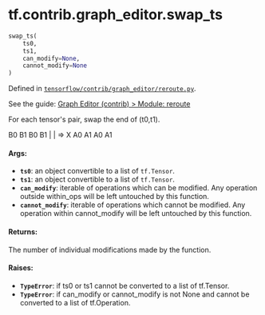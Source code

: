 <div itemscope itemtype="http://developers.google.com/ReferenceObject">
<meta itemprop="name" content="tf.contrib.graph_editor.swap_ts" />
</div>

# tf.contrib.graph_editor.swap_ts

``` python
swap_ts(
    ts0,
    ts1,
    can_modify=None,
    cannot_modify=None
)
```



Defined in [`tensorflow/contrib/graph_editor/reroute.py`](https://www.tensorflow.org/code/tensorflow/contrib/graph_editor/reroute.py).

See the guide: [Graph Editor (contrib) > Module: reroute](../../../../../api_guides/python/contrib.graph_editor.md#Module_reroute)

For each tensor's pair, swap the end of (t0,t1).

B0 B1     B0 B1
|  |    =>  X
A0 A1     A0 A1

#### Args:

* <b>`ts0`</b>: an object convertible to a list of `tf.Tensor`.
* <b>`ts1`</b>: an object convertible to a list of `tf.Tensor`.
* <b>`can_modify`</b>: iterable of operations which can be modified. Any operation
    outside within_ops will be left untouched by this function.
* <b>`cannot_modify`</b>: iterable of operations which cannot be modified.
    Any operation within cannot_modify will be left untouched by this
    function.

#### Returns:

The number of individual modifications made by the function.

#### Raises:

* <b>`TypeError`</b>: if ts0 or ts1 cannot be converted to a list of tf.Tensor.
* <b>`TypeError`</b>: if can_modify or cannot_modify is not None and cannot be
    converted to a list of tf.Operation.